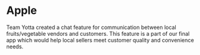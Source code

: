 # Apple
Team Yotta created a chat feature for communication between local fruits/vegetable vendors and customers. This feature is a part of our final app which would help local sellers meet customer quality and convenience needs.
